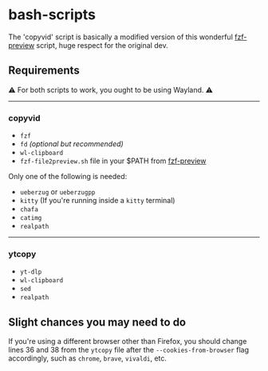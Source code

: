 # bash-scripts

The 'copyvid' script is basically a modified version of this wonderful [fzf-preview](https://github.com/gmou3/fzf-preview) script, huge respect for the original dev.

## Requirements
⚠️ For both scripts to work, you ought to be using Wayland. ⚠️

---

### copyvid
- `fzf`
- `fd` _(optional but recommended)_
- `wl-clipboard`
- `fzf-file2preview.sh` file in your $PATH from [fzf-preview](https://github.com/gmou3/fzf-preview)

Only one of the following is needed:
- `ueberzug` or `ueberzugpp`
- `kitty` (If you're running inside a `kitty` terminal)
- `chafa`
- `catimg`
- `realpath`

---

### ytcopy
- `yt-dlp`
- `wl-clipboard`
- `sed`
- `realpath`

## Slight chances you may need to do
If you're using a different browser other than Firefox, you should change lines 36 and 38 from the `ytcopy` file after the `--cookies-from-browser` flag accordingly, such as `chrome`, `brave`, `vivaldi`, etc.
